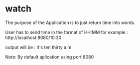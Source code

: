 # watch

The purpose of the Application is to just return time into words.

User has to send time in the format of HH:MM 
for example : http://localhost:8080/10:30

output will be : It's ten thirty a.m.

Note: By default aplication using port 8080
